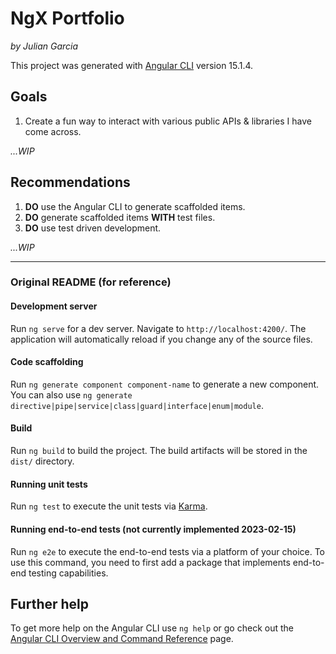 # NgX Portfolio
_by Julian Garcia_

This project was generated with [Angular CLI](https://github.com/angular/angular-cli) version 15.1.4.

## Goals
1. Create a fun way to interact with various public APIs & libraries I have come across.

_...WIP_


## Recommendations
1. **DO** use the Angular CLI to generate scaffolded items.
2. **DO** generate scaffolded items **WITH** test files.
3. **DO** use test driven development.

_...WIP_

---

### Original README (for reference)
#### Development server

Run `ng serve` for a dev server. Navigate to `http://localhost:4200/`. The application will automatically reload if you change any of the source files.

#### Code scaffolding

Run `ng generate component component-name` to generate a new component. You can also use `ng generate directive|pipe|service|class|guard|interface|enum|module`.

#### Build

Run `ng build` to build the project. The build artifacts will be stored in the `dist/` directory.

#### Running unit tests

Run `ng test` to execute the unit tests via [Karma](https://karma-runner.github.io).

#### Running end-to-end tests (not currently implemented 2023-02-15)

Run `ng e2e` to execute the end-to-end tests via a platform of your choice. To use this command, you need to first add a package that implements end-to-end testing capabilities.

## Further help

To get more help on the Angular CLI use `ng help` or go check out the [Angular CLI Overview and Command Reference](https://angular.io/cli) page.

